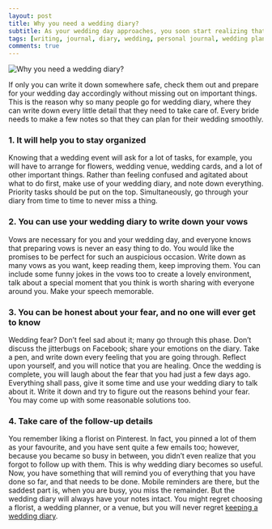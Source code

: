 ```yaml
---
layout: post
title: Why you need a wedding diary?
subtitle: As your wedding day approaches, you soon start realizing that there are a lot of things that need to be done.
tags: [writing, journal, diary, wedding, personal journal, wedding planner, online journal, online diary]
comments: true
---
```



![Why you need a wedding diary?](/img/post/why-you-need-a-wedding-diary.jpg)

If only you can write it down somewhere safe, check them out and prepare for your wedding day accordingly without missing out on important things. This is the reason why so many people go for wedding diary, where they can write down every little detail that they need to take care of. Every bride needs to make a few notes so that they can plan for their wedding smoothly. 

<h3>1. It will help you to stay organized</h3>
Knowing that a wedding event will ask for a lot of tasks, for example, you will have to arrange for flowers, wedding venue, wedding cards, and a lot of other important things. Rather than feeling confused and agitated about what to do first, make use of your wedding diary, and note down everything. Priority tasks should be put on the top. Simultaneously, go through your diary from time to time to never miss a thing. 

<h3>2. You can use your wedding diary to write down your vows</h3>
Vows are necessary for you and your wedding day, and everyone knows that preparing vows is never an easy thing to do. You would like the promises to be perfect for such an auspicious occasion. Write down as many vows as you want, keep reading them, keep improving them. You can include some funny jokes in the vows too to create a lovely environment, talk about a special moment that you think is worth sharing with everyone around you. Make your speech memorable. 

<h3>3. You can be honest about your fear, and no one will ever get to know</h3>
Wedding fear? Don’t feel sad about it; many go through this phase. Don’t discuss the jitterbugs on Facebook; share your emotions on the diary.  Take a pen, and write down every feeling that you are going through. Reflect upon yourself, and you will notice that you are healing. 
Once the wedding is complete, you will laugh about the fear that you had just a few days ago. Everything shall pass, give it some time and use your wedding diary to talk about it. Write it down and try to figure out the reasons behind your fear. You may come up with some reasonable solutions too.

<h3>4. Take care of the follow-up details</h3>
You remember liking a florist on Pinterest. In fact, you pinned a lot of them as your favourite, and you have sent quite a few emails too; however, because you became so busy in between, you didn’t even realize that you forgot to follow up with them. 
This is why wedding diary becomes so useful. Now, you have something that will remind you of everything that you have done so far, and that needs to be done. Mobile reminders are there, but the saddest part is, when you are busy, you miss the remainder. But the wedding diary will always have your notes intact. 
You might regret choosing a florist, a wedding planner, or a venue, but you will never regret <a href="https://www.goodnightjournal.com/online-diary/wedding-diary" target="_blank">keeping a wedding diary</a>.
